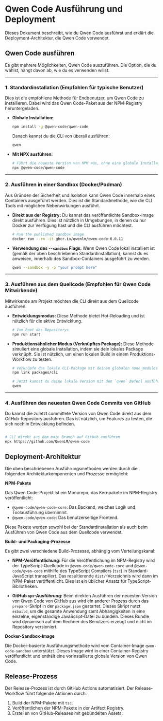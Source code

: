 # Qwen Code Ausführung und Deployment

Dieses Dokument beschreibt, wie du Qwen Code ausführst und erklärt die Deployment-Architektur, die Qwen Code verwendet.

## Qwen Code ausführen

Es gibt mehrere Möglichkeiten, Qwen Code auszuführen. Die Option, die du wählst, hängt davon ab, wie du es verwenden willst.

---

### 1. Standardinstallation (Empfohlen für typische Benutzer)

Dies ist die empfohlene Methode für Endbenutzer, um Qwen Code zu installieren. Dabei wird das Qwen Code-Paket aus der NPM-Registry heruntergeladen.

- **Globale Installation:**

  ```bash
  npm install -g @qwen-code/qwen-code
  ```

  Danach kannst du die CLI von überall ausführen:

  ```bash
  qwen
  ```

- **Mit NPX ausführen:**

  ```bash
  # Führt die neueste Version von NPM aus, ohne eine globale Installation
  npx @qwen-code/qwen-code
  ```

---

### 2. Ausführen in einer Sandbox (Docker/Podman)

Aus Gründen der Sicherheit und Isolation kann Qwen Code innerhalb eines Containers ausgeführt werden. Dies ist die Standardmethode, wie die CLI Tools mit möglichen Nebenwirkungen ausführt.

- **Direkt aus der Registry:**
  Du kannst das veröffentlichte Sandbox-Image direkt ausführen. Dies ist nützlich in Umgebungen, in denen du nur Docker zur Verfügung hast und die CLI ausführen möchtest.
  ```bash
  # Run the published sandbox image
  docker run --rm -it ghcr.io/qwenlm/qwen-code:0.0.11
  ```
- **Verwendung des `--sandbox` Flags:**
  Wenn Qwen Code lokal installiert ist (gemäß der oben beschriebenen Standardinstallation), kannst du es anweisen, innerhalb des Sandbox-Containers ausgeführt zu werden.
  ```bash
  qwen --sandbox -y -p "your prompt here"
  ```

---

### 3. Ausführen aus dem Quellcode (Empfohlen für Qwen Code Mitwirkende)

Mitwirkende am Projekt möchten die CLI direkt aus dem Quellcode ausführen.

- **Entwicklungsmodus:**
  Diese Methode bietet Hot-Reloading und ist nützlich für die aktive Entwicklung.
  ```bash
  # Vom Root des Repositorys
  npm run start
  ```
- **Produktionsähnlicher Modus (Verknüpftes Package):**
  Diese Methode simuliert eine globale Installation, indem sie dein lokales Package verknüpft. Sie ist nützlich, um einen lokalen Build in einem Produktions-Workflow zu testen.

  ```bash
  # Verknüpfe das lokale CLI-Package mit deinen globalen node_modules
  npm link packages/cli

  # Jetzt kannst du deine lokale Version mit dem `qwen` Befehl ausführen
  qwen
  ```

---

### 4. Ausführen des neuesten Qwen Code Commits von GitHub

Du kannst die zuletzt committete Version von Qwen Code direkt aus dem GitHub-Repository ausführen. Das ist nützlich, um Features zu testen, die sich noch in Entwicklung befinden.

```bash

# CLI direkt aus dem main Branch auf GitHub ausführen
npx https://github.com/QwenLM/qwen-code
```

## Deployment-Architektur

Die oben beschriebenen Ausführungsmethoden werden durch die folgenden Architekturkomponenten und Prozesse ermöglicht:

**NPM-Pakete**

Das Qwen Code-Projekt ist ein Monorepo, das Kernpakete im NPM-Registry veröffentlicht:

- `@qwen-code/qwen-code-core`: Das Backend, welches Logik und Toolausführung übernimmt.
- `@qwen-code/qwen-code`: Das benutzerseitige Frontend.

Diese Pakete werden sowohl bei der Standardinstallation als auch beim Ausführen von Qwen Code aus dem Quellcode verwendet.

**Build- und Packaging-Prozesse**

Es gibt zwei verschiedene Build-Prozesse, abhängig vom Verteilungskanal:

- **NPM-Veröffentlichung:** Für die Veröffentlichung im NPM-Registry wird der TypeScript-Quellcode in `@qwen-code/qwen-code-core` und `@qwen-code/qwen-code` mithilfe des TypeScript Compilers (`tsc`) in Standard-JavaScript transpiliert. Das resultierende `dist/`-Verzeichnis wird dann im NPM-Paket veröffentlicht. Dies ist ein üblicher Ansatz für TypeScript-Bibliotheken.

- **GitHub `npx`-Ausführung:** Beim direkten Ausführen der neuesten Version von Qwen Code von GitHub aus wird ein anderer Prozess durch das `prepare`-Skript in der `package.json` gestartet. Dieses Skript nutzt `esbuild`, um die gesamte Anwendung samt Abhängigkeiten in eine einzelne, eigenständige JavaScript-Datei zu bündeln. Dieses Bundle wird dynamisch auf dem Rechner des Benutzers erzeugt und nicht im Repository versioniert.

**Docker-Sandbox-Image**

Die Docker-basierte Ausführungsmethode wird vom Container-Image `qwen-code-sandbox` unterstützt. Dieses Image wird in einer Container-Registry veröffentlicht und enthält eine vorinstallierte globale Version von Qwen Code.

## Release-Prozess

Der Release-Prozess ist durch GitHub Actions automatisiert. Der Release-Workflow führt folgende Aktionen durch:

1.  Build der NPM-Pakete mit `tsc`.
2.  Veröffentlichen der NPM-Pakete in der Artifact Registry.
3.  Erstellen von GitHub-Releases mit gebündelten Assets.